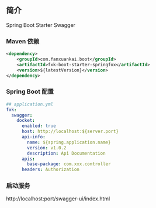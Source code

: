 ## 简介
Spring Boot Starter Swagger

### Maven 依赖
```xml
<dependency>
    <groupId>com.fanxuankai.boot</groupId>
    <artifactId>fxk-boot-starter-springfox</artifactId>
    <version>${latestVersion}</version>
</dependency>
```

### Spring Boot 配置
```yml
## application.yml
fxk:
  swagger:
    docket:
      enabled: true
      host: http://localhost:${server.port}
      api-info:
        name: ${spring.application.name}
        version: v1.0.2
        description: Api Documentation
      apis:
        base-package: com.xxx.controller
      headers: Authorization
```

### 启动服务
http://localhost:port/swagger-ui/index.html
